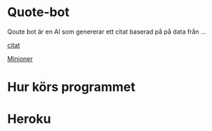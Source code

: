 # Quote-bot
Qoute bot är en AI som genererar ett citat baserad på på data från ...


[citat](https://colab.research.google.com/drive/1JbndjII3nfG2BGXTWXOailEvpzqeEkl9#scrollTo=2RJfgRriWIbT)


[Minioner](https://colab.research.google.com/drive/1V1pZKiRDDPM_ITLF7Xuhh-qQa_fSpwBt#scrollTo=094lgkW5rWOd)

# Hur körs programmet 

# Heroku 

